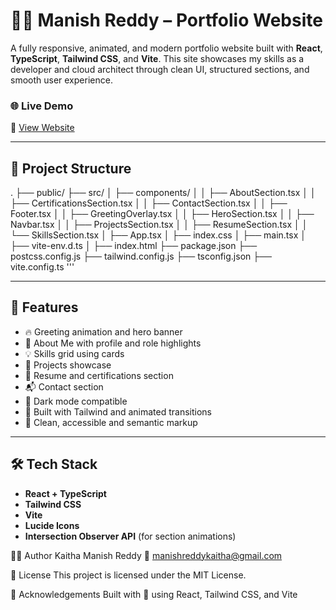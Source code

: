 # 🧑‍💻 Manish Reddy – Portfolio Website

A fully responsive, animated, and modern portfolio website built with **React**, **TypeScript**, **Tailwind CSS**, and **Vite**. This site showcases my skills as a developer and cloud architect through clean UI, structured sections, and smooth user experience.

### 🌐 Live Demo

🔗 [View Website](https://marvelous-hamster-88ab96.netlify.app)

---

## 📁 Project Structure

.
├── public/
├── src/
│ ├── components/
│ │ ├── AboutSection.tsx
│ │ ├── CertificationsSection.tsx
│ │ ├── ContactSection.tsx
│ │ ├── Footer.tsx
│ │ ├── GreetingOverlay.tsx
│ │ ├── HeroSection.tsx
│ │ ├── Navbar.tsx
│ │ ├── ProjectsSection.tsx
│ │ ├── ResumeSection.tsx
│ │ └── SkillsSection.tsx
│ ├── App.tsx
│ ├── index.css
│ ├── main.tsx
│ ├── vite-env.d.ts
│
├── index.html
├── package.json
├── postcss.config.js
├── tailwind.config.js
├── tsconfig.json
├── vite.config.ts
'''

---


## 🔑 Features

- 🔥 Greeting animation and hero banner
- 👤 About Me with profile and role highlights
- 💡 Skills grid using cards
- 📂 Projects showcase
- 📄 Resume and certifications section
- 📬 Contact section
- 🌙 Dark mode compatible
- 💨 Built with Tailwind and animated transitions
- 🧼 Clean, accessible and semantic markup

---

## 🛠 Tech Stack

- **React + TypeScript**
- **Tailwind CSS**
- **Vite**
- **Lucide Icons**
- **Intersection Observer API** (for section animations)

👨‍💻 Author
Kaitha Manish Reddy
📧 manishreddykaitha@gmail.com

📄 License
This project is licensed under the MIT License.

🙌 Acknowledgements
Built with 💙 using React, Tailwind CSS, and Vite
